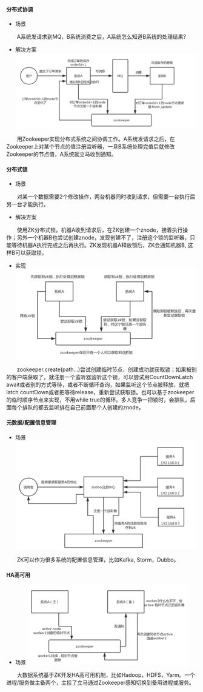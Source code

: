 #### 分布式协调
* 场景
<div style="text-indent:2em">A系统发请求到MQ，B系统消费之后，A系统怎么知道B系统的处理结果?</div>

* 解决方案
![1266003526929088608](/images/SpringCloud/1266003526929088608.png)
<div style="text-indent:2em">用Zookeeper实现分布式系统之间协调工作。A系统发请求之后，在Zookeeper上对某个节点的值注册监听器，一旦B系统处理完值后就修改Zookeeper的节点值，A系统就立马收到通知。</div>



#### 分布式锁
* 场景
<div style="text-indent:2em">对某一个数据需要2个修改操作，两台机器同时收到请求，但需要一台执行后另一台才能执行。</div>
   
* 解决方案
<div style="text-indent:2em">使用ZK分布式锁。机器A收到请求后，在ZK创建一个znode，接着执行操作；另外一个机器B也尝试创建znode，发现创建不了，注册这个锁的监听器，只能等待机器A执行完成之后再执行。ZK发现机器A释放锁后，ZK会通知机器B, 这样B可以获取锁。</div> 

* 实现
![1266003526971031612](/images/SpringCloud/1266003526971031612.png)
<div style="text-indent:2em">zookeeper.create(path…)尝试创建临时节点，创建成功就获取锁；如果被别的客户端获取了，就注册一个监听器监听这个锁，可以尝试用CountDownLatch await或者别的方式等待，或者不断循环查询，如果监听这个节点被释放，就把latch countDown或者把等待release，重新尝试获取锁。也可以基于zookeeper的临时顺序节点来实现，不用while true的循环。多人竞争一把锁时，会排队，后面每个排队的都去监听排在自己前面那个人创建的znode。</div>
    
    

#### 元数据/配置信息管理
* 场景
![1266003527025557509](/images/SpringCloud/1266003527025557509.png)
<div style="text-indent:2em">ZK可以作为很多系统的配置信息管理，比如Kafka, Storm，Dubbo。</div>

#### HA高可用
* 场景 
![1266003527075889206](/images/SpringCloud/1266003527075889206.png)
<div style="text-indent:2em">大数据系统基于ZK开发HA高可用机制，比如Hadoop，HDFS，Yarm。一个进程/服务做主备两个，主挂了立马通过Zookeeper感知切换到备用进程或服务。</div>
